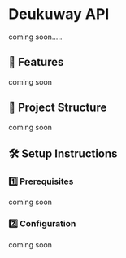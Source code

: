 # Deukuway API

coming soon.....

## 🚀 Features
coming soon

## 📂 Project Structure
coming soon


## 🛠 Setup Instructions

### 1️⃣ Prerequisites
coming soon

### 2️⃣ Configuration
coming soon

